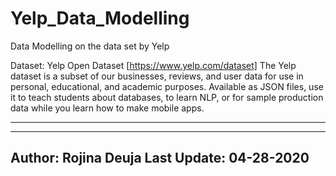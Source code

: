 # Yelp_Data_Modelling
Data Modelling on the data set by Yelp

Dataset: Yelp Open Dataset [https://www.yelp.com/dataset]
The Yelp dataset is a subset of our businesses, reviews, and user data for use in personal, educational, and academic purposes. Available as JSON files, use it to teach students about databases, to learn NLP, or for sample production data while you learn how to make mobile apps.

---- 
----
Author: Rojina Deuja
Last Update: 04-28-2020
---
